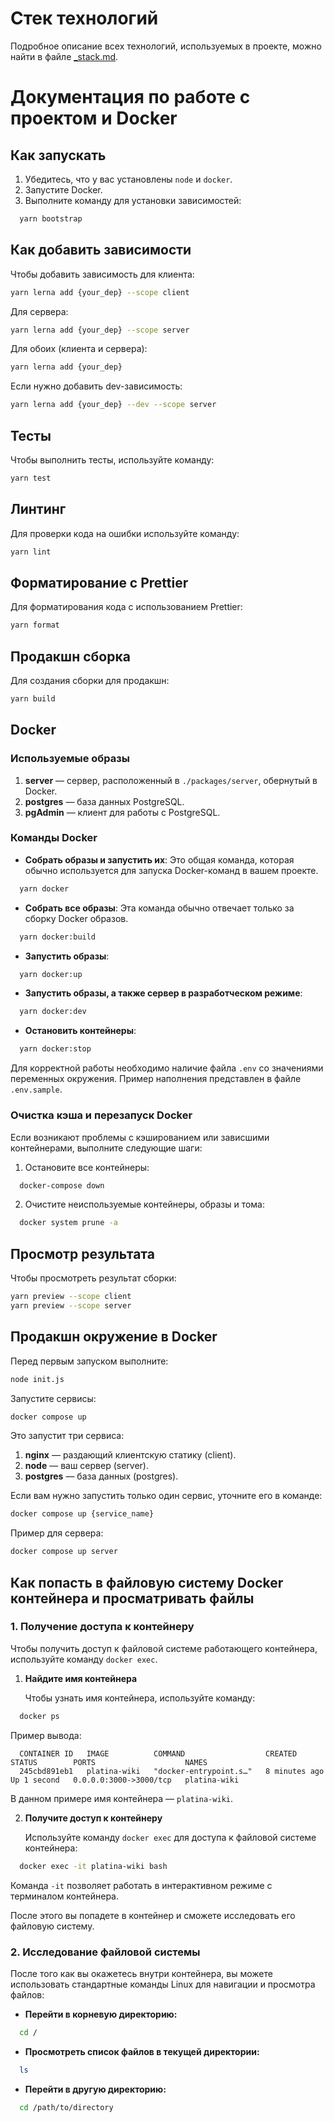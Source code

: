 # Стек технологий

Подробное описание всех технологий, используемых в проекте, можно найти в файле [_stack.md](./_stack.md).

# Документация по работе с проектом и Docker

## Как запускать

1. Убедитесь, что у вас установлены `node` и `docker`.
2. Запустите Docker.
3. Выполните команду для установки зависимостей:

 ```bash
   yarn bootstrap
 ```

## Как добавить зависимости

Чтобы добавить зависимость для клиента:

```bash
yarn lerna add {your_dep} --scope client
```

Для сервера:

```bash
yarn lerna add {your_dep} --scope server
```

Для обоих (клиента и сервера):

```bash
yarn lerna add {your_dep}
```

Если нужно добавить dev-зависимость:

```bash
yarn lerna add {your_dep} --dev --scope server
```

## Тесты

Чтобы выполнить тесты, используйте команду:

```bash
yarn test
```

## Линтинг

Для проверки кода на ошибки используйте команду:

```bash
yarn lint
```

## Форматирование с Prettier

Для форматирования кода с использованием Prettier:

```bash
yarn format
```

## Продакшн сборка

Для создания сборки для продакшн:

```bash
yarn build
```

## Docker

### Используемые образы

1. **server** — сервер, расположенный в `./packages/server`, обернутый в Docker.
2. **postgres** — база данных PostgreSQL.
3. **pgAdmin** — клиент для работы с PostgreSQL.

### Команды Docker

- **Собрать образы и запустить их**: Это общая команда, которая обычно используется для запуска Docker-команд в вашем
  проекте.

```bash
  yarn docker
```

- **Собрать все образы**: Эта команда обычно отвечает только за сборку Docker образов.

```bash
  yarn docker:build
```

- **Запустить образы**:

```bash
  yarn docker:up
```

- **Запустить образы, а также сервер в разработческом режиме**:

```bash
  yarn docker:dev
```

- **Остановить контейнеры**:

```bash
  yarn docker:stop
```

Для корректной работы необходимо наличие файла `.env` со значениями переменных окружения. Пример наполнения представлен
в файле `.env.sample`.

### Очистка кэша и перезапуск Docker

Если возникают проблемы с кэшированием или зависшими контейнерами, выполните следующие шаги:

1. Остановите все контейнеры:

 ```bash
   docker-compose down
 ```

2. Очистите неиспользуемые контейнеры, образы и тома:

 ```bash
   docker system prune -a
 ```

## Просмотр результата

Чтобы просмотреть результат сборки:

```bash
yarn preview --scope client
yarn preview --scope server
```

## Продакшн окружение в Docker

Перед первым запуском выполните:

```bash
node init.js
```

Запустите сервисы:

```bash
docker compose up
```

Это запустит три сервиса:

1. **nginx** — раздающий клиентскую статику (client).
2. **node** — ваш сервер (server).
3. **postgres** — база данных (postgres).

Если вам нужно запустить только один сервис, уточните его в команде:

```bash
docker compose up {service_name}
```

Пример для сервера:

```bash
docker compose up server
```

## Как попасть в файловую систему Docker контейнера и просматривать файлы

### 1. Получение доступа к контейнеру

Чтобы получить доступ к файловой системе работающего контейнера, используйте команду `docker exec`.

1. **Найдите имя контейнера**

   Чтобы узнать имя контейнера, используйте команду:

 ```bash
   docker ps
 ```

Пример вывода:

 ```
   CONTAINER ID   IMAGE          COMMAND                  CREATED         STATUS        PORTS                    NAMES
   245cbd891eb1   platina-wiki   "docker-entrypoint.s…"   8 minutes ago   Up 1 second   0.0.0.0:3000->3000/tcp   platina-wiki
 ```

В данном примере имя контейнера — `platina-wiki`.

2. **Получите доступ к контейнеру**

   Используйте команду `docker exec` для доступа к файловой системе контейнера:

 ```bash
   docker exec -it platina-wiki bash
 ```

Команда `-it` позволяет работать в интерактивном режиме с терминалом контейнера.

После этого вы попадете в контейнер и сможете исследовать его файловую систему.

### 2. Исследование файловой системы

После того как вы окажетесь внутри контейнера, вы можете использовать стандартные команды Linux для навигации и
просмотра файлов:

- **Перейти в корневую директорию:**

```bash
  cd /
```

- **Просмотреть список файлов в текущей директории:**

```bash
  ls
```

- **Перейти в другую директорию:**

```bash
  cd /path/to/directory
```
